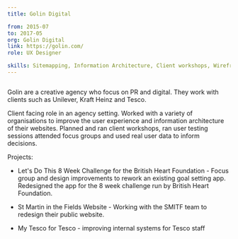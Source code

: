 ```yaml
---
title: Golin Digital

from: 2015-07
to: 2017-05
org: Golin Digital
link: https://golin.com/ 
role: UX Designer

skills: Sitemapping, Information Architecture, Client workshops, Wireframing, UX prototying and user testing, UX Reviews, User journey mapping
---
```


<img src="golin-logo.png" class="cvlogo" alt=''></img>

Golin are a creative agency who focus on PR and digital. They work with clients such as Unilever, Kraft Heinz and Tesco. 

Client facing role in an agency setting. Worked with a variety of organisations to improve the user experience and information architecture of their websites. Planned and ran client workshops, ran user testing sessions attended focus groups and used real user data to inform decisions. 

Projects: 
- Let's Do This 8 Week Challenge for the British Heart Foundation - Focus group and design improvements to rework an existing goal setting app. Redesigned the app for the 8 week challenge run by British Heart Foundation.

- St Martin in the Fields Website - Working with the SMITF team to redesign their public website. 

- My Tesco for Tesco - improving internal systems for Tesco staff 
